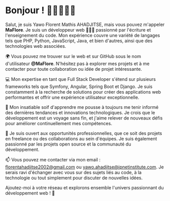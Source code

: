 # Bonjour ! 👋🏾👨🏾‍💻

Salut, je suis Yawo Florent Mathis AHADJITSE, mais vous pouvez m'appeler **MaFlore**. Je suis un développeur web 👨🏾‍💻 passionné par l'écriture et l'enseignement du code. Mon expérience couvre une variété de langages tels que PHP, Python, JavaScript, Java, et bien d'autres, ainsi que des technologies web associées.

🌍 Vous pouvez me trouver sur le web et sur GitHub sous le nom d'utilisateur **@MaFlore**. N'hésitez pas à explorer mes projets et à me contacter pour toute collaboration ou idée de projet intéressante.

💻 Mon expertise en tant que Full Stack Developer s'étend sur plusieurs frameworks tels que Symfony, Angular, Spring Boot et Django. Je suis constamment à la recherche de solutions pour créer des applications web performantes et offrir une expérience utilisateur exceptionnelle.

🚀 Mon insatiable soif d'apprendre me pousse à toujours me tenir informé des dernières tendances et innovations technologiques. Je crois que le développement est un voyage sans fin, et j'aime relever de nouveaux défis pour améliorer continuellement mes compétences.

🤝 Je suis ouvert aux opportunités professionnelles, que ce soit des projets en freelance ou des collaborations au sein d'équipes. Je suis également passionné par les projets open source et la communauté du développement.

📫 Vous pouvez me contacter via mon email : florentahadjitse2002@gmail.com ou yawo.ahadjitse@ipnetinstitute.com. Je serais ravi d'échanger avec vous sur des sujets liés au code, à la technologie ou tout simplement pour discuter de nouvelles idées.

Ajoutez-moi à votre réseau et explorons ensemble l'univers passionnant du développement web ! 🚀


